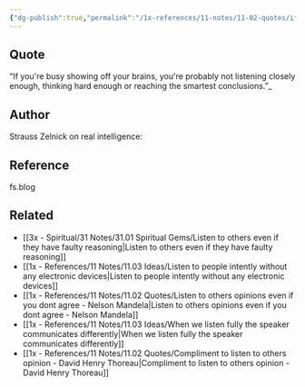 ```yaml
---
{"dg-publish":true,"permalink":"/1x-references/11-notes/11-02-quotes/if-you-re-busy-showing-off-your-brains-you-re-probably-not-listening-closely-enough-thinking-hard-enough-or-reaching-the-smartest-conclusions-strauss-zelnick/","title":"If you're busy showing off your brains, youre probably not listening closely enough, thinking hard enough or reaching the smartest conclusions - Strauss Zelnick","created":"2025-05-13T11:49:22.586+03:00","updated":"2025-05-23T19:16:04.465+03:00"}
---
```



## Quote
“If you're busy showing off your brains, you're probably not listening closely enough, thinking hard enough or reaching the smartest conclusions.”_

## Author
Strauss Zelnick on real intelligence:

## Reference
fs.blog

## Related
- [[3x - Spiritual/31 Notes/31.01 Spiritual Gems/Listen to others even if they have faulty reasoning\|Listen to others even if they have faulty reasoning]]
- [[1x - References/11 Notes/11.03 Ideas/Listen to people intently without any electronic devices\|Listen to people intently without any electronic devices]]
- [[1x - References/11 Notes/11.02 Quotes/Listen to others opinions even if you dont agree - Nelson Mandela\|Listen to others opinions even if you dont agree - Nelson Mandela]]
- [[1x - References/11 Notes/11.03 Ideas/When we listen fully the speaker communicates differently\|When we listen fully the speaker communicates differently]]
- [[1x - References/11 Notes/11.02 Quotes/Compliment to listen to others opinion - David Henry Thoreau\|Compliment to listen to others opinion - David Henry Thoreau]]